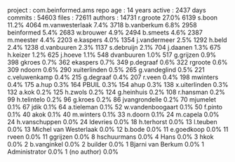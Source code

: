  project  : com.beinformed.ams
 repo age : 14 years
 active   : 2437 days
 commits  : 54603
 files    : 72611
 authors  : 
 14731	r.groote               27.0%
  6139	s.boon                 11.2%
  4064	m.vanwesterlaak        7.4%
  3718	b.vanberkum            6.8%
  2958	beinformed             5.4%
  2683	w.brouwer              4.9%
  2494	b.smeets               4.6%
  2387	m.meester              4.4%
  2203	e.kaspers              4.0%
  1354	j.vandermeer           2.5%
  1292	h.beld                 2.4%
  1238	d.vanbuuren            2.3%
  1137	s.debruijn             2.1%
   704	j.daanen               1.3%
   675	h.keizer               1.2%
   625	j.hoeve                1.1%
   548	dvanbuuren             1.0%
   517	g.grijzen              0.9%
   398	gkroes                 0.7%
   362	ekaspers               0.7%
   349	p.degraaf              0.6%
   322	rgroote                0.6%
   309	ndoorn                 0.6%
   290	xuiterlinden           0.5%
   265	g.vandeglind           0.5%
   221	c.veluwenkamp          0.4%
   215	g.degraaf              0.4%
   207	r.veen                 0.4%
   198	mwinters               0.4%
   175	a.hup                  0.3%
   164	PBUIL                  0.3%
   154	ahup                   0.3%
   138	x.uiterlinden          0.3%
   132	a.kok                  0.2%
   125	h.zwols                0.2%
   124	g.heinhuis             0.2%
   108	r.hansman              0.2%
    99	h.telintelo            0.2%
    96	g.kroes                0.2%
    86	jvangrondelle          0.2%
    70	mjumelet               0.1%
    67	jdik                   0.1%
    64	a.tieleman             0.1%
    52	w.vandenboogaart       0.1%
    50	f.pinto                0.1%
    40	akok                   0.1%
    40	m.winters              0.1%
    33	n.doorn                0.1%
    24	m.capela               0.0%
    24	h.vanschuppen          0.0%
    24	ldevries               0.0%
    18	h.terhorst             0.0%
    13	l.teuben               0.0%
    13	Michel van Westerlaak  0.0%
    12	b.bode                 0.0%
    11	e.goedkoop             0.0%
    11	rveen                  0.0%
    11	ggrijzen               0.0%
     8	hschuurmans            0.0%
     4	Hans                   0.0%
     3	hkok                   0.0%
     2	b.vanginkel            0.0%
     2	builder                0.0%
     1	Bjarni van Berkum      0.0%
     1	Administrator          0.0%
     1	(no author)            0.0%

